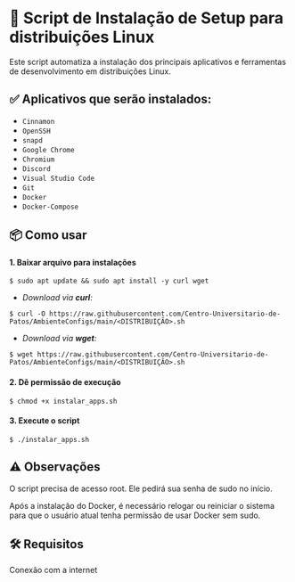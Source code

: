 # 🚀 Script de Instalação de Setup para distribuições Linux

Este script automatiza a instalação dos principais aplicativos e ferramentas de desenvolvimento em distribuições Linux.

## ✅ Aplicativos que serão instalados:

- `Cinnamon`
- `OpenSSH`
- `snapd`
- `Google Chrome`
- `Chromium`
- `Discord`
- `Visual Studio Code`
- `Git`
- `Docker`
- `Docker-Compose`

## 📦 Como usar

#### 1. Baixar arquivo para instalações

```
$ sudo apt update && sudo apt install -y curl wget
```

- *Download via **curl**:*

```
$ curl -O https://raw.githubusercontent.com/Centro-Universitario-de-Patos/AmbienteConfigs/main/<DISTRIBUIÇÃO>.sh
```

- *Download via **wget**:*

```
$ wget https://raw.githubusercontent.com/Centro-Universitario-de-Patos/AmbienteConfigs/main/<DISTRIBUIÇÃO>.sh
```

#### 2. Dê permissão de execução

```
$ chmod +x instalar_apps.sh
```

#### 3. Execute o script

```
$ ./instalar_apps.sh
```

## ⚠️ Observações

O script precisa de acesso root. Ele pedirá sua senha de sudo no início.

Após a instalação do Docker, é necessário relogar ou reiniciar o sistema para que o usuário atual tenha permissão de usar Docker sem sudo.

## 🛠️ Requisitos

Conexão com a internet